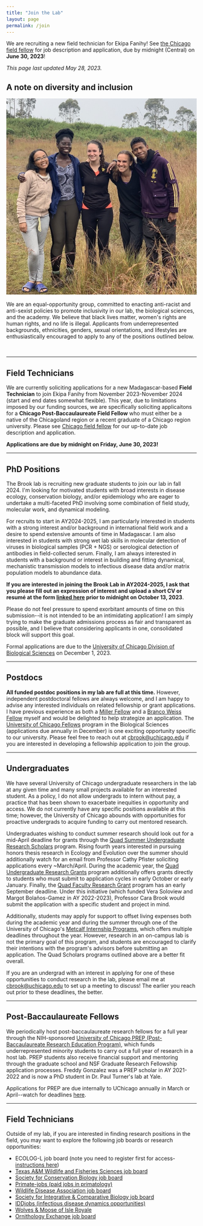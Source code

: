 ```yaml
---
title: "Join the Lab"
layout: page
permalink: /join
---
```

<div class="bs-callout bs-callout-info">
  <p>We are recruiting a new field technician for Ekipa Fanihy! See <a href="/join/chicago-field-fellow">the Chicago field fellow</a> for job description and application, due by midnight (Central) on <strong>June 30, 2023</strong>!</p>
  <p><em>This page last updated May 28, 2023.</em></p>
</div>

<h2>A note on diversity and inclusion</h2>

<img src="/assets/join/ekipa_fanihy_happy.jpg" alt="bat" class="float-start col-sm-5" />

We are an equal-opportunity group, committed to enacting anti-racist and anti-sexist policies to promote inclusivity in our lab, the biological sciences, and the academy. We believe that black lives matter, women's rights are human rights, and no life is illegal. Applicants from underrepresented backgrounds, ethnicities, genders, sexual orientations, and lifestyles are enthusiastically encouraged to apply to any of the positions outlined below.

<div style="clear:both;">&nbsp;</div>

---

<h2>Field Technicians</h2>

We are currently soliciting applications for a new Madagascar-based **Field Technician** to join Ekipa Fanihy from November 2023-November 2024 (start and end dates somewhat flexible). This year, due to limitations imposed by our funding sources, we are specifically soliciting applicaitons for a **Chicago Post-Baccaulaureate Field Fellow** who must either be a native of the Chicagoland region or a recent graduate of a Chicago region university. Please see [Chicago field fellow](/join/chicago-field-fellow) for our up-to-date job description and application.

**Applications are due by midnight on Friday, June 30, 2023!**

<!-- 
the new field technician will be recrufunding restrictions, . Applications are now closed and will not renew again until spring 2023, for a likely September 2023 start date. For future opportunities, please note that this job is targeted towards American post-baccalaureate students eager to work with Malagasy PhD students on [Ekipa Fanihy](/team) to catch and collect samples from wild fruit bats in Madagascar. I have found this to be a rewarding experience for both American and Malagasy students in the past, allowing both parties to engage in scientific and cultural exchange. Please see [here](/join/field-tech) for a job description of past opportunities. 

-->


---

<h2>PhD Positions</h2>

The Brook lab is recruiting new graduate students to join our lab in fall 2024. I'm looking for motivated students with broad interests in disease ecology, conservation biology, and/or epidemiology who are eager to undertake a multi-faceted PhD involving some combination of field study, molecular work, and dynamical modeling. 

For recruits to start in AY2024-2025, I am particularly interested in students with a strong interest and/or background in international field work and a desire to spend extensive amounts of time in Madagascar. I am also interested in students with strong wet lab skills in molecular detection of viruses in biological samples (PCR + NGS) or serological detection of antibodies in field-collected serum. Finally, I am always interested in students with a background or interest in building and fitting dynamical, mechanistic transmission models to infectious disease data and/or matrix population models to abundance data. 

**If you are interested in joining the Brook Lab in AY2024-2025, I ask that you please fill out an expression of interest and upload a short CV or resumé at the form [linked here](https://airtable.com/shr9BK76MwdhBhxlG) prior to midnight on October 13, 2023**.

Please do not feel pressure to spend exorbitant amounts of time on this submission--it is not intended to be an intimidating application! I am simply trying to make the graduate admissions process as fair and transparent as possible, and I believe that considering applicants in one, consolidated block will support this goal.

Formal applications are due to the [University of Chicago Division of Biological Sciences](https://biosciences.uchicago.edu/programs) on December 1, 2023.

---

<h2>Postdocs</h2>

**All funded postdoc positions in my lab are full at this time.** However, independent postdoctoral fellows are always welcome, and I am happy to advise any interested individuals on related fellowship or grant applications. I have previous experience as both a [Miller Fellow](http://miller.berkeley.edu/) and a [Branco Weiss Fellow](https://brancoweissfellowship.org/) myself and would be delighted to help strategize an application. The [University of Chicago Fellows](https://biologicalsciences.uchicago.edu/research/chicago-fellows) program in the Biological Sciences (applications due annually in December) is one exciting opportunity specific to our university. Please feel free to reach out at [cbrook@uchicago.edu](mailto:cbrook@uchicago.edu) if you are interested in developing a fellowship application to join the group.

--- 


<h2>Undergraduates</h2>

We have several University of Chicago undergraduate researchers in the lab at any given time and many small projects available for an interested student. As a policy, I do not allow undergrads to intern without pay, a practice that has been shown to exacerbate inequities in opportunity and access. We do not currently have any specific positions available at this time; however, the University of Chicago abounds with opportunities for proactive undergrads to acquire funding to carry out mentored research. 

Undergraduates wishing to conduct summer research should look out for a mid-April deadline for grants through the [Quad Summer Undergraduate Research Scholars](https://ccrf.uchicago.edu/undergraduate-research/quad-summer-undergraduate-research-scholars) program. Rising fourth years interested in pursuing honors thesis research in Ecology and Evolution over the summer should additionally watch for an email from Professor Cathy Pfister soliciting applications every ~March/April. During the academic year, the [Quad Undergraduate Research Grants](https://ccrf.uchicago.edu/undergraduate-research/quad-undergraduate-research-scholars-program) program additionally offers grants directly to students who must submit to application cycles in early October or early January. Finally, the [Quad Faculty Research Grant](https://ccrf.uchicago.edu/undergraduate-research/quad-faculty-research-grant-program) program has an early September deadline. Under this initiative (which funded Vera Soloview and Margot Bolaños-Gamez in AY 2022-2023), Professor Cara Brook would submit the application with a specific student and project in mind. 

Additionally, students may apply for support to offset living expenses both during the academic year and during the summer through one of the University of Chicago's [Metcalf Internship Programs](https://careeradvancement.uchicago.edu/student-opportunities/college-sponsored-grants), which offers multiple deadlines throughout the year. However, research in an on-campus lab is not the primary goal of this program, and students are encouraged to clarify their intentions with the program's advisors before submitting an application. The Quad Scholars programs outlined above are a better fit overall.

If you are an undergrad with an interest in applying for one of these opportunities to conduct research in the lab, please email me at [cbrook@uchicago.edu](cbrook@uchicago.edu) to set up a meeting to discuss! The earlier you reach out prior to these deadlines, the better.

--- 

<h2>Post-Baccaulaureate Fellows</h2>

We periodically host post-baccaulaureate research fellows for a full year through the NIH-sponsored [University of Chicago PREP (Post-Baccaulaureate Research Education Program)](https://bsdprep.uchicago.edu/), which funds underrepresented minority students to carry out a full year of research in a host lab. PREP students also receive financial support and mentoring through the graduate school and NSF Graduate Research Fellowship application processes. Freddy Gonzalez was a PREP scholar in AY 2021-2022 and is now a PhD student in Dr. Paul Turner's lab at Yale.

Applications for PREP are due internally to UChicago annually in March or April--watch for deadlines [here](https://bsdprep.uchicago.edu/program-activities/application-procedure/).



---

<h2>Field Technicians</h2>


Outside of my lab, if you are interested in finding research positions in the field, you may want to explore the following job boards or research opportunities:


<ul>
  <li>ECOLOG-L job board (note you need to register first for access- <a href="https://halllab.asu.edu/how-to-join-the-ecolog-job-board/">instructions here</a>)</li>
  <li><a href="https://wfscjobs.tamu.edu/job-board/">Texas A&M Wildlife and Fisheries Sciences job board</a></li>
  <li><a href="https://careers.conbio.org/">Society for Conservation Biology job board</a></li>
  <li><a href="https://groups.google.com/a/g-groups.wisc.edu/g/primate-job">Primate-jobs (paid jobs in primatology)</a></li>
  <li><a href="https://www.wildlifedisease.org/PersonifyEbusiness/Opportunities/Careers">Wildlife Disease Association job board</a></li>
  <li><a href="https://sicb.org/jobs-and-fellowships/">Society for Integrative & Comparative Biology job board</a></li>
  <li><a href="https://iddjobs.org/">IDDjobs (infectious disease dynamics opportunities)</a></li>
  <li><a href="https://isleroyalewolf.org/participate/participate/interns.html">Wolves & Moose of Isle Royale</a></li>
  <li><a href="https://ornithologyexchange.org/jobs/board/">Ornithology Exchange job board</a></li>
</ul>



